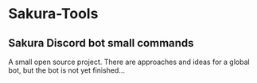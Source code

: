 # Sakura-Tools
## Sakura Discord bot small commands
A small open source project. There are approaches and ideas for a global bot, but the bot is not yet finished...
